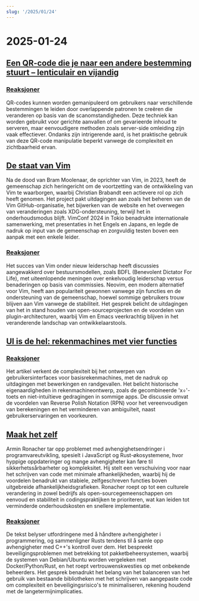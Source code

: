 ```yaml
---
slug: '/2025/01/24'
---
```


# 2025-01-24

## [Een QR-code die je naar een andere bestemming stuurt – lenticulair en vijandig](https://mstdn.social/@isziaui/113874436953157913)

### [Reaksjoner](https://news.ycombinator.com/item?id=42809268)

QR-codes kunnen worden gemanipuleerd om gebruikers naar verschillende bestemmingen te leiden door overlappende patronen te creëren die veranderen op basis van de scanomstandigheden. Deze techniek kan worden gebruikt voor gerichte aanvallen of om gevarieerde inhoud te serveren, maar eenvoudigere methoden zoals server-side omleiding zijn vaak effectiever. Ondanks zijn intrigerende aard, is het praktische gebruik van deze QR-code manipulatie beperkt vanwege de complexiteit en zichtbaarheid ervan.

## [De staat van Vim](https://lwn.net/Articles/1002342/)

Na de dood van Bram Moolenaar, de oprichter van Vim, in 2023, heeft de gemeenschap zich heringericht om de voortzetting van de ontwikkeling van Vim te waarborgen, waarbij Christian Brabandt een actievere rol op zich heeft genomen. Het project pakt uitdagingen aan zoals het beheren van de Vim GitHub-organisatie, het bijwerken van de website en het overwegen van veranderingen zoals XDG-ondersteuning, terwijl het in onderhoudsmodus blijft. VimConf 2024 in Tokio benadrukte internationale samenwerking, met presentaties in het Engels en Japans, en legde de nadruk op input van de gemeenschap en zorgvuldig testen boven een aanpak met een enkele leider.

### [Reaksjoner](https://news.ycombinator.com/item?id=42810176)

Het succes van Vim onder nieuw leiderschap heeft discussies aangewakkerd over bestuursmodellen, zoals BDFL (Benevolent Dictator For Life), met uiteenlopende meningen over enkelvoudig leiderschap versus benaderingen op basis van commissies. Neovim, een modern alternatief voor Vim, heeft aan populariteit gewonnen vanwege zijn functies en de ondersteuning van de gemeenschap, hoewel sommige gebruikers trouw blijven aan Vim vanwege de stabiliteit. Het gesprek belicht de uitdagingen van het in stand houden van open-sourceprojecten en de voordelen van plugin-architecturen, waarbij Vim en Emacs veerkrachtig blijven in het veranderende landschap van ontwikkelaarstools.

## [UI is de hel: rekenmachines met vier functies](https://lcamtuf.substack.com/p/ui-is-hell-four-function-calculators)

### [Reaksjoner](https://news.ycombinator.com/item?id=42810300)

Het artikel verkent de complexiteit bij het ontwerpen van gebruikersinterfaces voor basisrekenmachines, met de nadruk op uitdagingen met bewerkingen en randgevallen. Het belicht historische eigenaardigheden in rekenmachineontwerp, zoals de gecombineerde 'x÷'-toets en niet-intuïtieve gedragingen in sommige apps. De discussie omvat de voordelen van Reverse Polish Notation (RPN) voor het vereenvoudigen van berekeningen en het verminderen van ambiguïteit, naast gebruikerservaringen en voorkeuren.

## [Maak het zelf](https://lucumr.pocoo.org/2025/1/24/build-it-yourself/)

Armin Ronacher tar opp problemet med avhengighetsendringer i programvareutvikling, spesielt i JavaScript og Rust-økosystemene, hvor hyppige oppdateringer og mange avhengigheter kan føre til sikkerhetssårbarheter og kompleksitet. Hij stelt een verschuiving voor naar het schrijven van code met minimale afhankelijkheden, waarbij hij de voordelen benadrukt van stabiele, zelfgeschreven functies boven uitgebreide afhankelijkheidsgrafieken. Ronacher roept op tot een culturele verandering in zowel bedrijfs als open-sourcegemeenschappen om eenvoud en stabiliteit in codingspraktijken te prioriteren, wat kan leiden tot verminderde onderhoudskosten en snellere implementatie.

### [Reaksjoner](https://news.ycombinator.com/item?id=42812641)

De tekst belyser utfordringene med å håndtere avhengigheter i programmering, og sammenligner Rusts tendens til å samle opp avhengigheter med C++'s kontroll over dem. Het bespreekt beveiligingsproblemen met betrekking tot pakketbeheersystemen, waarbij de systemen van Debian/Ubuntu worden vergeleken met Docker/Python/Rust, en het roept vertrouwenskwesties op met onbekende beheerders. Het gesprek benadrukt het belang van het balanceren van het gebruik van bestaande bibliotheken met het schrijven van aangepaste code om complexiteit en beveiligingsrisico's te minimaliseren, rekening houdend met de langetermijnimplicaties.

<head>
  <meta property="og:title" content="Een QR-code die je naar een andere bestemming stuurt – lenticulair en vijandig" />
  <meta property="og:type" content="website" />
  <meta property="og:image" content="https://og.cho.sh/api/og/?title=Een%20QR-code%20die%20je%20naar%20een%20andere%20bestemming%20stuurt%20%E2%80%93%20lenticulair%20en%20vijandig&subheading=fredag%2024.%20januar%202025%3A%20Sammendrag%20av%20Hacker%20News" />
</head>
